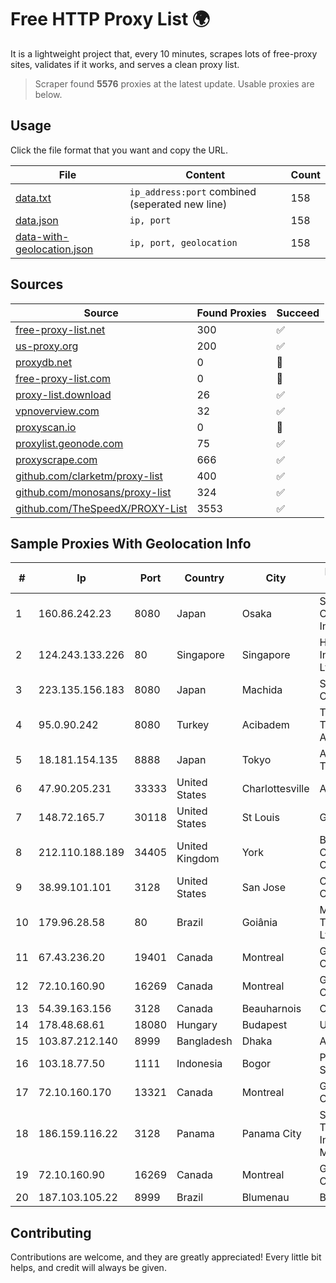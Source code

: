 
# Free HTTP Proxy List 🌍

It is a lightweight project that, every 10 minutes, scrapes lots of free-proxy sites, validates if it works, and serves a clean proxy list.


> Scraper found **5576** proxies at the latest update. Usable proxies are below.

## Usage

Click the file format that you want and copy the URL.


|File|Content|Count|
|----|-------|-----|
|[data.txt](https://raw.githubusercontent.com/themiralay/Proxy-List-World/master/data.txt)|`ip_address:port` combined (seperated new line)|158|
|[data.json](https://raw.githubusercontent.com/themiralay/Proxy-List-World/master/data.json)|`ip, port`|158|
|[data-with-geolocation.json](https://raw.githubusercontent.com/themiralay/Proxy-List-World/master/data-with-geolocation.json)|`ip, port, geolocation`|158|

## Sources

|Source|Found Proxies|Succeed|
|------|-------------|-------|
|[free-proxy-list.net](https://free-proxy-list.net)|300|✅|
|[us-proxy.org](https://www.us-proxy.org)|200|✅|
|[proxydb.net](http://proxydb.net)|0|🚫|
|[free-proxy-list.com](https://free-proxy-list.com/?page=&port=&type%5B%5D=http&type%5B%5D=https&up_time=0&search=Search)|0|🚫|
|[proxy-list.download](https://www.proxy-list.download/HTTP)|26|✅|
|[vpnoverview.com](https://vpnoverview.com/privacy/anonymous-browsing/free-proxy-servers)|32|✅|
|[proxyscan.io](https://www.proxyscan.io)|0|🚫|
|[proxylist.geonode.com](https://proxylist.geonode.com/api/proxy-list?limit=300&page=1&sort_by=lastChecked&sort_type=desc&protocols=http,https)|75|✅|
|[proxyscrape.com](https://api.proxyscrape.com/v2/?request=displayproxies&protocol=http&timeout=10000&country=all&ssl=all&anonymity=all)|666|✅|
|[github.com/clarketm/proxy-list](https://raw.githubusercontent.com/clarketm/proxy-list/master/proxy-list-raw.txt)|400|✅|
|[github.com/monosans/proxy-list](https://raw.githubusercontent.com/monosans/proxy-list/main/proxies/http.txt)|324|✅|
|[github.com/TheSpeedX/PROXY-List](https://raw.githubusercontent.com/TheSpeedX/PROXY-List/master/http.txt)|3553|✅|


## Sample Proxies With Geolocation Info

|#|Ip|Port|Country|City|Internet Service Provider|
|-|--|----|-------|----|-------------------------|
|1|160.86.242.23|8080|Japan|Osaka|Sony Network Communications Inc|
|2|124.243.133.226|80|Singapore|Singapore|Huawei International Pte. Ltd.|
|3|223.135.156.183|8080|Japan|Machida|So-net Corporation|
|4|95.0.90.242|8080|Turkey|Acibadem|Turk Telekomunikasyon Anonim Sirketi|
|5|18.181.154.135|8888|Japan|Tokyo|Amazon Technologies Inc.|
|6|47.90.205.231|33333|United States|Charlottesville|Alibaba.com LLC|
|7|148.72.165.7|30118|United States|St Louis|GoDaddy.com|
|8|212.110.188.189|34405|United Kingdom|York|Bytemark Computer Consulting Ltd /19|
|9|38.99.101.101|3128|United States|San Jose|Cogent Communications|
|10|179.96.28.58|80|Brazil|Goiânia|Megatelecom Telecomunicacoes Ltda|
|11|67.43.236.20|19401|Canada|Montreal|GloboTech Communications|
|12|72.10.160.90|16269|Canada|Montreal|GloboTech Communications|
|13|54.39.163.156|3128|Canada|Beauharnois|OVH SAS|
|14|178.48.68.61|18080|Hungary|Budapest|UPC|
|15|103.87.212.140|8999|Bangladesh|Dhaka|Arifuzzaman Auni|
|16|103.18.77.50|1111|Indonesia|Bogor|PT Usaha Adi Sanggoro|
|17|72.10.160.170|13321|Canada|Montreal|GloboTech Communications|
|18|186.159.116.22|3128|Panama|Panama City|Servicios de Tecnologías de Información de Misión Crítica, S.A.|
|19|72.10.160.90|16269|Canada|Montreal|GloboTech Communications|
|20|187.103.105.22|8999|Brazil|Blumenau|BR.Digital Provider|



## Contributing

Contributions are welcome, and they are greatly appreciated! Every
little bit helps, and credit will always be given.

